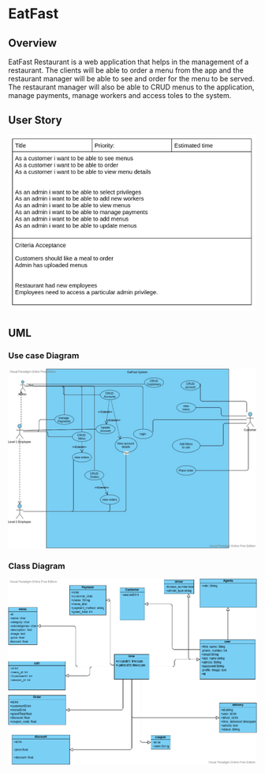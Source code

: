 # EatFast

## Overview
EatFast Restaurant is a web application that helps in the management of a restaurant. The clients will be able to order a menu from the app and the restaurant manager will be able to see and  order for the menu to be served. The restaurant manager will also be able to CRUD menus to the application, manage payments, manage workers and access toles to the system.  

## User Story
 <img src="UML/user_story.png" width="800" title="User Story">

 ## UML
 ### Use case Diagram
  <img src="UML/eatFast_use_case.jpg" width="800" title="User Story">

  ### Class Diagram
  <img src="UML/EatFast_Class_Diagram.png" width="800" title="User Story">